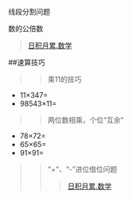 线段分割问题


数的公倍数

> [日积月累.数学](/chapter1/maths.md#b)

##速算技巧

>>乘11的技巧
* 11×347=
* 98543×11=

>>两位数相乘，个位“互余”
* 78×72=
* 65×65=
* 91×91=

>> "+"、“-”进位借位问题
>>>[日积月累.数学](/chapter1/maths.md#a)






